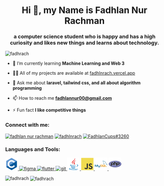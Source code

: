 <h1 align="center">Hi 👋, my Name is Fadhlan Nur Rachman</h1>
<h3 align="center">a computer science student who is happy and has a high curiosity and likes new things and learns about technology.</h3>

<p align="left"> <img src="https://komarev.com/ghpvc/?username=fadhrach&label=Profile%20views&color=0e75b6&style=flat" alt="fadhrach" /> </p>

- 🌱 I’m currently learning **Machine Learning and Web 3**

- 👨‍💻 All of my projects are available at [fadhlnrach.vercel.app](fadhlnrach.vercel.app)

- 💬 Ask me about **laravel, tailwind css, and all about algorithm programming**

- 📫 How to reach me **fadhlannur00@gmail.com**

- ⚡ Fun fact **I like competitive things**

<h3 align="left">Connect with me:</h3>
<p align="left">
<a href="https://linkedin.com/in/fadhlan nur rachman" target="blank"><img align="center" src="https://raw.githubusercontent.com/rahuldkjain/github-profile-readme-generator/master/src/images/icons/Social/linked-in-alt.svg" alt="fadhlan nur rachman" height="30" width="40" /></a>
<a href="https://instagram.com/fadhlnrach" target="blank"><img align="center" src="https://raw.githubusercontent.com/rahuldkjain/github-profile-readme-generator/master/src/images/icons/Social/instagram.svg" alt="fadhlnrach" height="30" width="40" /></a>
<a href="https://discord.gg/FadhlanCups#3260" target="blank"><img align="center" src="https://raw.githubusercontent.com/rahuldkjain/github-profile-readme-generator/master/src/images/icons/Social/discord.svg" alt="FadhlanCups#3260" height="30" width="40" /></a>
</p>

<h3 align="left">Languages and Tools:</h3>
<p align="left"> <a href="https://www.cprogramming.com/" target="_blank" rel="noreferrer"> <img src="https://raw.githubusercontent.com/devicons/devicon/master/icons/c/c-original.svg" alt="c" width="40" height="40"/> </a> <a href="https://www.figma.com/" target="_blank" rel="noreferrer"> <img src="https://www.vectorlogo.zone/logos/figma/figma-icon.svg" alt="figma" width="40" height="40"/> </a> <a href="https://flutter.dev" target="_blank" rel="noreferrer"> <img src="https://www.vectorlogo.zone/logos/flutterio/flutterio-icon.svg" alt="flutter" width="40" height="40"/> </a> <a href="https://git-scm.com/" target="_blank" rel="noreferrer"> <img src="https://www.vectorlogo.zone/logos/git-scm/git-scm-icon.svg" alt="git" width="40" height="40"/> </a> <a href="https://www.java.com" target="_blank" rel="noreferrer"> <img src="https://raw.githubusercontent.com/devicons/devicon/master/icons/java/java-original.svg" alt="java" width="40" height="40"/> </a> <a href="https://developer.mozilla.org/en-US/docs/Web/JavaScript" target="_blank" rel="noreferrer"> <img src="https://raw.githubusercontent.com/devicons/devicon/master/icons/javascript/javascript-original.svg" alt="javascript" width="40" height="40"/> </a> <a href="https://www.mysql.com/" target="_blank" rel="noreferrer"> <img src="https://raw.githubusercontent.com/devicons/devicon/master/icons/mysql/mysql-original-wordmark.svg" alt="mysql" width="40" height="40"/> </a> <a href="https://www.php.net" target="_blank" rel="noreferrer"> <img src="https://raw.githubusercontent.com/devicons/devicon/master/icons/php/php-original.svg" alt="php" width="40" height="40"/> </a> </p>

<p><img align="left" src="https://github-readme-stats.vercel.app/api/top-langs?username=fadhrach&show_icons=true&locale=en&layout=compact" alt="fadhrach" /></p>

<p>&nbsp;<img align="center" src="https://github-readme-stats.vercel.app/api?username=fadhrach&show_icons=true&locale=en" alt="fadhrach" /></p>
